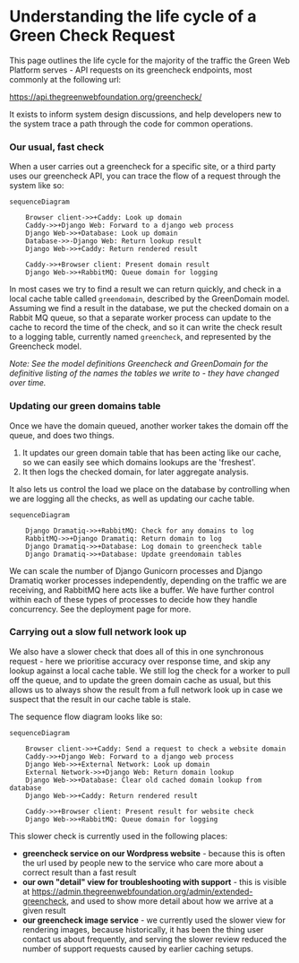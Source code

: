 # Understanding the life cycle of a Green Check Request

This page outlines the life cycle for the majority of the traffic the Green Web Platform serves - API requests on its greencheck endpoints, most commonly at the following url:

https://api.thegreenwebfoundation.org/greencheck/<DOMAIN>

It exists to inform system design discussions, and help developers new to the system trace a path through the code for common operations.

### Our usual, fast check

When a user carries out a greencheck for a specific site, or a third party uses our greencheck API, you can trace the flow of a request through the system like so:

```{mermaid}
sequenceDiagram

    Browser client->>+Caddy: Look up domain
    Caddy->>+Django Web: Forward to a django web process
    Django Web->>+Database: Look up domain
    Database->>-Django Web: Return lookup result
    Django Web->>+Caddy: Return rendered result

    Caddy->>+Browser client: Present domain result
    Django Web->>+RabbitMQ: Queue domain for logging
```

In most cases we try to find a result we can return quickly, and check in a local cache table called `greendomain`, described by the GreenDomain model. Assuming we find a result in the database, we put the checked domain on a Rabbit MQ queue, so that a separate worker process can update to the cache to record the time of the check, and so it can write the check result to a logging table, currently named `greencheck`, and represented by the Greencheck model.

_Note: See the model definitions Greencheck and GreenDomain for the definitive listing of the names the tables we write to - they have changed over time._

### Updating our green domains table

Once we have the domain queued, another worker takes the domain off the queue, and does two things.

1. It updates our green domain table that has been acting like our cache, so we can easily see which domains lookups are the 'freshest'.
2. It then logs the checked domain, for later aggregate analysis.

It also lets us control the load we place on the database by controlling when we are logging all the checks, as well as updating our cache table.

```{mermaid}
sequenceDiagram

    Django Dramatiq->>+RabbitMQ: Check for any domains to log
    RabbitMQ->>+Django Dramatiq: Return domain to log
    Django Dramatiq->>+Database: Log domain to greencheck table
    Django Dramatiq->>+Database: Update greendomain tables
```

We can scale the number of Django Gunicorn processes and Django Dramatiq worker processes independently, depending on the traffic we are receiving, and RabbitMQ here acts like a buffer. We have further control within each of these types of processes to decide how they handle concurrency. See the deployment page for more.

### Carrying out a slow full network look up

We also have a slower check that does all of this in one synchronous request - here we prioritise accuracy over response time, and skip any lookup against a local cache table. We still log the check for a worker to pull off the queue, and to update the green domain cache as usual, but this allows us to always show the result from a full network look up in case we suspect that the result in our cache table is stale.

The sequence flow diagram looks like so:

```{mermaid}
sequenceDiagram

    Browser client->>+Caddy: Send a request to check a website domain
    Caddy->>+Django Web: Forward to a django web process
    Django Web->>+External Network: Look up domain
    External Network->>+Django Web: Return domain lookup
    Django Web->>+Database: Clear old cached domain lookup from database
    Django Web->>+Caddy: Return rendered result

    Caddy->>+Browser client: Present result for website check
    Django Web->>+RabbitMQ: Queue domain for logging

```
This slower check is currently used in the following places:

- **greencheck service on our Wordpress website** -  because this is often the url used by people new to the service who care more about a correct result than a fast result
- **our own "detail" view for troubleshooting with support** - this is visible at https://admin.thegreenwebfoundation.org/admin/extended-greencheck, and used to show more detail about how we arrive at a given result
- **our greencheck image service** - we currently used the slower view for rendering images, because historically, it has been the thing user contact us about frequently, and serving the slower review reduced the number of support requests caused by earlier caching setups.
